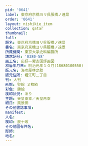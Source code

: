 ```yaml
---
pid: '0641'
label: 東京府京橋ヨリ呉服橋ノ遠景
order: '0641'
layout: nishikie_item
collection: qatar
thumbnail: 
full: 
題名: 東京府京橋ヨリ呉服橋ノ遠景
書名: 東京府京橋ヨリ呉服橋ノ遠景
所蔵機関: 東京大学史料編纂所
請求記号: '0380-58'
画工名: 応好一曜斎国輝画図
和暦年月日: 明治元年１０月(18680100550)
版元名: 海老屋林之助
版元住所: 堀江町二丁目
判: 大判
形態: 竪絵 ３枚続
彩色: 錦絵
検印状況: あり
主題: 天皇東幸／天皇再幸
細目: 風景画
その他書誌事項: 
manifest: 
人名: 
検印: 辰十改
その他固有件名: 
彫師: 
地名: 
---
```

